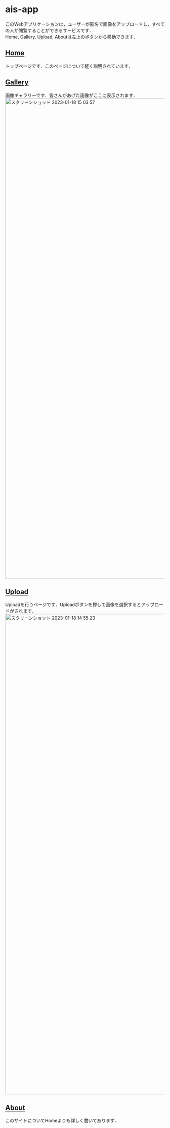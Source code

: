 # ais-app
このWebアプリケーションは，ユーザーが匿名で画像をアップロードし，すべての人が閲覧することができるサービスです．  
Home, Gallery, Upload, Aboutは左上のボタンから移動できます．
## [Home](https://ais-app.netlify.app/)
トップページです．このページについて軽く説明されています．

## [Gallery](https://ais-app.netlify.app/Gallery)
画像ギャラリーです．皆さんがあげた画像がここに表示されます．
<img width="1512" alt="スクリーンショット 2023-01-18 15 03 57" src="https://user-images.githubusercontent.com/46389417/213096727-55684f9a-ca87-498f-bb72-94a55bd362a7.png">

## [Upload](https://ais-app.netlify.app/Upload)
Uploadを行うページです．Uploadボタンを押して画像を選択するとアップロードがされます．  
<img width="1512" alt="スクリーンショット 2023-01-18 14 55 23" src="https://user-images.githubusercontent.com/46389417/213095478-edf8f427-8f52-4eb5-821f-efcbda50f19b.png">

## [About](https://ais-app.netlify.app/About)
このサイトについてHomeよりも詳しく書いてあります．
